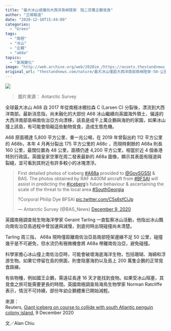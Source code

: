 ```yaml
---
title: "最大冰山或撞向大西洋島嶼陸架　阻二百萬企鵝覓食"
author: "立場報道"
date: "2020-12-10T15:44:00"
categories:
  - "Green"
tags:
  - "南極"
  - "冰山"
  - "企鵝"
  - "a68a"
topics:
  - "氣候變化"
image: "http://web.archive.org/web/2020im_/https://assets.thestandnews.com/media/photos/20201210-26_ySr92_1aM9N4Y.png"
original_url: "thestandnews.com/nature/最大冰山僅距大西洋南部島嶼陸架-50-公里-阻企鵝與海豹覓食釀生態災難"
---
```

![](http://web.archive.org/web/2020im_/https://assets.thestandnews.com/media/photos/20201210-26_ySr92_1aM9N4Y.png)
> 圖片來源： Antarctic Survey

全球最大冰山 A68 自 2017 年從南極冰棚拉森 C (Larsen C) 分裂後，漂流到大西洋南部。最新消息指，尚未融化的大部份 A68 冰山繼續向英國海外領土、偏遠的大西洋南部島嶼南佐治亞方向漂移，該島是成千上萬企鵝與海豹的家園，如果冰山撞上該島，有可能會阻礙這些動物覓食，造成生態危機。

A68 原面積達 5,800 平方公里、重一兆公噸，在 2019 年曾裂出約 112 平方公里的 A68b，本年 4 月再分裂出 175 平方公里的 A68c ，而現時剩餘的 A68a 則長 160 公里，最闊位置為 48 公里，面積仍達 4,200 平方公里，相當於近 4 個香港特別行政區。英國皇家空軍在周二發表最新的 A68a 圖像，顯示其表面有隧道與裂縫，並可看到其附近有許多較小的冰塊漂浮。

> First detailed photos of iceberg [#A68a](http://web.archive.org/web/20211229132338/https://twitter.com/hashtag/A68a?src=hash&ref_src=twsrc%5Etfw) provided to [@GovSGSSI](http://web.archive.org/web/20211229132338/https://twitter.com/GovSGSSI?ref_src=twsrc%5Etfw) & BAS. The photos obtained by RAF A400M aircraft from [#BFSAI](http://web.archive.org/web/20211229132338/https://twitter.com/hashtag/BFSAI?src=hash&ref_src=twsrc%5Etfw) will assist in predicting the [#iceberg](http://web.archive.org/web/20211229132338/https://twitter.com/hashtag/iceberg?src=hash&ref_src=twsrc%5Etfw)’s future behaviour & ascertaining the scale of the threat to the local area [#SouthGeorgia](http://web.archive.org/web/20211229132338/https://twitter.com/hashtag/SouthGeorgia?src=hash&ref_src=twsrc%5Etfw)  
>   
> ?Corporal Philip Dye BFSAI [pic.twitter.com/C5s6sfCiJp](http://web.archive.org/web/20211229132338/https://t.co/C5s6sfCiJp)
> 
> — Antarctic Survey (@BAS\_News) [December 9, 2020](http://web.archive.org/web/20211229132338/https://twitter.com/BAS_News/status/1336719333792370688?ref_src=twsrc%5Etfw)

英國南極調查局生物海洋學家 Geraint Tarling 一直監察冰山活動，他指出冰山飄向南佐治亞島過程中曾加速與減慢，到底何時出現碰撞尚未清楚。

Tarling 周三指， A68a 現時僅距離南佐治亞島南部陸架邊緣不足 50 公里，碰撞幾乎是不可避免，但水流仍有極微機會將 A68a 帶離南佐治亞，避免碰撞。

科學家擔心冰山撞上南佐治亞時，可能會破壞海底海洋生物，包括珊瑚、海綿和浮游生物。如果它停留在島的側面，則會阻塞海豹以及島上 200 萬隻企鵝的正常覓食路線。

有些物種，例如國王企鵝，需遠征長達 16 天才能找到食物。如果受冰山阻塞，其覓食之旅可能需要更長的時間。英國南極調查局海鳥生物學家 Norman Ratcliffe 表示，情況不可持續，部份年幼企鵝體重已開始減輕。

來源：  
Reuters, [Giant iceberg on course to collide with south Atlantic penguin colony island](http://web.archive.org/web/20211229132338/https://www.reuters.com/article/climate-change-iceberg/giant-iceberg-on-course-to-collide-with-south-atlantic-penguin-colony-island-idUSKBN28J1UE), 9 December 2020

文／Alan Chiu
